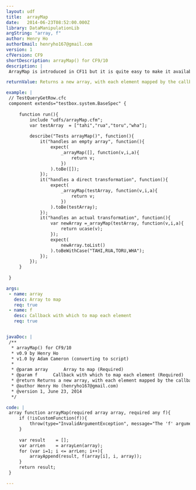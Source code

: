 ```yaml
---
layout: udf
title:  arrayMap
date:   2014-06-23T08:52:00.000Z
library: DataManipulationLib
argString: "array, f"
author: Henry Ho
authorEmail: henryho167@gmail.com
version: 1
cfVersion: CF9
shortDescription: arrayMap() for CF9/10
description: |
 ArrayMap is introduced in CF11 but it is quite easy to make it available for CF10.

returnValue: Returns a new array, with each element mapped by the callback

example: |
 // TestQueryGetRow.cfc
 component extends="testbox.system.BaseSpec" {
 
     function run(){
         include "udfs/arrayMap.cfm";
         var testArray  = ["tahi","rua","toru","wha"];
 
         describe("Tests arrayMap()", function(){
             it("handles an empty array", function(){
                 expect(
                     _arrayMap([], function(v,i,a){
                         return v;
                     })
                 ).toBe([]);
             });
             it("handles a direct transformation", function(){
                 expect(
                     _arrayMap(testArray, function(v,i,a){
                         return v;
                     })
                 ).toBe(testArray);
             });
             it("handles an actual transformation", function(){
                 var newArray =_arrayMap(testArray, function(v,i,a){
                     return ucase(v);
                 }); 
                 expect(
                     newArray.toList()
                 ).toBeWithCase("TAHI,RUA,TORU,WHA");
             });
         });
     }
 
 }

args:
 - name: array
   desc: Array to map
   req: true
 - name: f
   desc: Callback with which to map each element
   req: true


javaDoc: |
 /**
  * arrayMap() for CF9/10
  * v0.9 by Henry Ho
  * v1.0 by Adam Cameron (converting to script)
  * 
  * @param array      Array to map (Required)
  * @param f      Callback with which to map each element (Required)
  * @return Returns a new array, with each element mapped by the callback 
  * @author Henry Ho (henryho167@gmail.com) 
  * @version 1, June 23, 2014 
  */

code: |
 array function arrayMap(required array array, required any f){
     if (!isCustomFunction(f)){
         throw(type="InvalidArgumentException", message="The 'f' argument must be a function");
     }
 
     var result    = [];
     var arrLen    = arrayLen(array);
     for (var i=1; i <= arrLen; i++){
         arrayAppend(result, f(array[i], i, array));
     }
     return result;
 }

---
```


